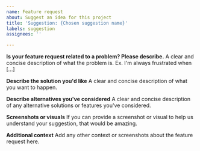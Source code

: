 ```yaml
---
name: Feature request
about: Suggest an idea for this project
title: 'Suggestion: {Chosen suggestion name}'
labels: suggestion
assignees: ''

---
```


**Is your feature request related to a problem? Please describe.**
A clear and concise description of what the problem is. Ex. I'm always frustrated when [...]

**Describe the solution you'd like**
A clear and concise description of what you want to happen.

**Describe alternatives you've considered**
A clear and concise description of any alternative solutions or features you've considered.

**Screenshots or visuals**
If you can provide a screenshot or visual to help us understand your suggestion, that would be amazing. 

**Additional context**
Add any other context or screenshots about the feature request here.
